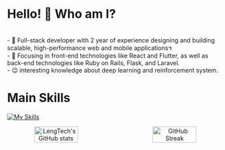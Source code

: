 <!--suppress HtmlDeprecatedAttribute -->
# Hello! 👋 Who am I? ##
<div>
<br/>
- 🔭 Full-stack developer with 2 year of experience designing and building scalable, high-performance web and mobile applications។<br/>
- 🌱 Focusing in front-end technologies like React and Flutter, as well as back-end technologies like Ruby on Rails, Flask, and Laravel.<br/>
<!-- - 👍 Experienced in DevOps, CI/CD, and Cloud infrastructure, especially with AWS and Azure also GCP<br/> -->
- 😉 interesting knowledge about deep learning and reinforcement system.</br>

</div>

# Main Skills #
[![My Skills](https://skillicons.dev/icons?i=dart,python,php,js,ruby,rails,react,flutter,flask,laravel,postgres,aws&perline=3)](https://skillicons.dev)

<p align="center" style="display: flex; justify-content: center; gap: 50px;">
  <img src="https://github-readme-stats.vercel.app/api?username=LengTech11&show_icons=true&theme=tokyonight" alt="LengTech's GitHub stats" width="45%" />
  <img src="https://streak-stats.demolab.com?user=LengTech11&theme=tokyonight&hide_border=true&date_format=M%20j%5B%2C%20Y%5D&card_width=450" alt="GitHub Streak" width="45%" />
</p>
